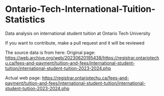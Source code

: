 # Ontario-Tech-International-Tuition-Statistics
Data analysis on international student tuition at Ontario Tech University

If you want to contribute, make a pull request and it will be reviewed

The source data is from here:
  Original page:
  https://web.archive.org/web/20230620195438/https://registrar.ontariotechu.ca/fees-and-payment/tuition-and-fees/international-student-tuition/international-student-tuition-2023-2024.php
  
  Actual web page:
  https://registrar.ontariotechu.ca/fees-and-payment/tuition-and-fees/international-student-tuition/international-student-tuition-2023-2024.php
